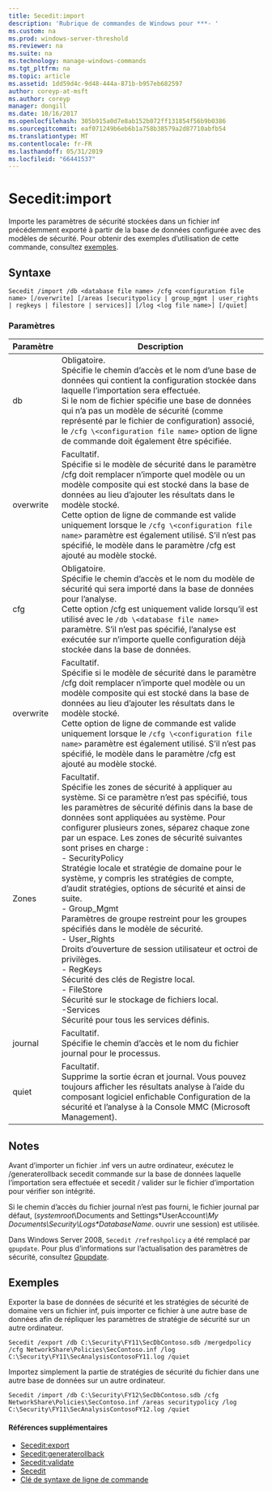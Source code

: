 ```yaml
---
title: Secedit:import
description: 'Rubrique de commandes de Windows pour ***- '
ms.custom: na
ms.prod: windows-server-threshold
ms.reviewer: na
ms.suite: na
ms.technology: manage-windows-commands
ms.tgt_pltfrm: na
ms.topic: article
ms.assetid: 1dd59d4c-9d48-444a-871b-b957eb682597
author: coreyp-at-msft
ms.author: coreyp
manager: dongill
ms.date: 10/16/2017
ms.openlocfilehash: 305b915a0d7e8ab152b072ff131854f56b9b0386
ms.sourcegitcommit: eaf071249b6eb6b1a758b38579a2d87710abfb54
ms.translationtype: MT
ms.contentlocale: fr-FR
ms.lasthandoff: 05/31/2019
ms.locfileid: "66441537"
---
```

# <a name="seceditimport"></a>Secedit:import



Importe les paramètres de sécurité stockées dans un fichier inf précédemment exporté à partir de la base de données configurée avec des modèles de sécurité. Pour obtenir des exemples d’utilisation de cette commande, consultez [exemples](#BKMK_Examples).

## <a name="syntax"></a>Syntaxe

```
Secedit /import /db <database file name> /cfg <configuration file name> [/overwrite] [/areas [securitypolicy | group_mgmt | user_rights | regkeys | filestore | services]] [/log <log file name>] [/quiet]
```

### <a name="parameters"></a>Paramètres

|Paramètre|Description|
|---------|-----------|
|db|Obligatoire.</br>Spécifie le chemin d’accès et le nom d’une base de données qui contient la configuration stockée dans laquelle l’importation sera effectuée.</br>Si le nom de fichier spécifie une base de données qui n’a pas un modèle de sécurité (comme représenté par le fichier de configuration) associé, le `/cfg \<configuration file name>` option de ligne de commande doit également être spécifiée.|
|overwrite|Facultatif.</br>Spécifie si le modèle de sécurité dans le paramètre /cfg doit remplacer n’importe quel modèle ou un modèle composite qui est stocké dans la base de données au lieu d’ajouter les résultats dans le modèle stocké.</br>Cette option de ligne de commande est valide uniquement lorsque le `/cfg \<configuration file name>` paramètre est également utilisé. S’il n’est pas spécifié, le modèle dans le paramètre /cfg est ajouté au modèle stocké.|
|cfg|Obligatoire.</br>Spécifie le chemin d’accès et le nom du modèle de sécurité qui sera importé dans la base de données pour l’analyse.</br>Cette option /cfg est uniquement valide lorsqu’il est utilisé avec le `/db \<database file name>` paramètre. S’il n’est pas spécifié, l’analyse est exécutée sur n’importe quelle configuration déjà stockée dans la base de données.|
|overwrite|Facultatif.</br>Spécifie si le modèle de sécurité dans le paramètre /cfg doit remplacer n’importe quel modèle ou un modèle composite qui est stocké dans la base de données au lieu d’ajouter les résultats dans le modèle stocké.</br>Cette option de ligne de commande est valide uniquement lorsque le `/cfg \<configuration file name>` paramètre est également utilisé. S’il n’est pas spécifié, le modèle dans le paramètre /cfg est ajouté au modèle stocké.|
|Zones|Facultatif.</br>Spécifie les zones de sécurité à appliquer au système. Si ce paramètre n’est pas spécifié, tous les paramètres de sécurité définis dans la base de données sont appliquées au système. Pour configurer plusieurs zones, séparez chaque zone par un espace. Les zones de sécurité suivantes sont prises en charge :</br>-   SecurityPolicy</br>    Stratégie locale et stratégie de domaine pour le système, y compris les stratégies de compte, d’audit stratégies, options de sécurité et ainsi de suite.</br>-   Group_Mgmt</br>    Paramètres de groupe restreint pour les groupes spécifiés dans le modèle de sécurité.</br>-   User_Rights</br>    Droits d’ouverture de session utilisateur et octroi de privilèges.</br>-   RegKeys</br>    Sécurité des clés de Registre local.</br>-   FileStore</br>    Sécurité sur le stockage de fichiers local.</br>-Services</br>    Sécurité pour tous les services définis.|
|journal|Facultatif.</br>Spécifie le chemin d’accès et le nom du fichier journal pour le processus.|
|quiet|Facultatif.</br>Supprime la sortie écran et journal. Vous pouvez toujours afficher les résultats analyse à l’aide du composant logiciel enfichable Configuration de la sécurité et l’analyse à la Console MMC (Microsoft Management).|

## <a name="remarks"></a>Notes

Avant d’importer un fichier .inf vers un autre ordinateur, exécutez le /generaterollback secedit commande sur la base de données laquelle l’importation sera effectuée et secedit / valider sur le fichier d’importation pour vérifier son intégrité.

Si le chemin d’accès du fichier journal n’est pas fourni, le fichier journal par défaut, (*systemroot*\Documents and Settings\*UserAccount<em>\My Documents\Security\Logs\*DatabaseName</em>. ouvrir une session) est utilisée.

Dans Windows Server 2008, `Secedit /refreshpolicy` a été remplacé par `gpupdate`. Pour plus d’informations sur l’actualisation des paramètres de sécurité, consultez [Gpupdate](gpupdate.md).

## <a name="BKMK_Examples"></a>Exemples

Exporter la base de données de sécurité et les stratégies de sécurité de domaine vers un fichier inf, puis importer ce fichier à une autre base de données afin de répliquer les paramètres de stratégie de sécurité sur un autre ordinateur.
```
Secedit /export /db C:\Security\FY11\SecDbContoso.sdb /mergedpolicy /cfg NetworkShare\Policies\SecContoso.inf /log C:\Security\FY11\SecAnalysisContosoFY11.log /quiet
```
Importez simplement la partie de stratégies de sécurité du fichier dans une autre base de données sur un autre ordinateur.
```
Secedit /import /db C:\Security\FY12\SecDbContoso.sdb /cfg NetworkShare\Policies\SecContoso.inf /areas securitypolicy /log C:\Security\FY11\SecAnalysisContosoFY12.log /quiet
```

#### <a name="additional-references"></a>Références supplémentaires

-   [Secedit:export](secedit-export.md)
-   [Secedit:generaterollback](secedit-generaterollback.md)
-   [Secedit:validate](secedit-validate.md)
-   [Secedit](secedit.md)
-   [Clé de syntaxe de ligne de commande](command-line-syntax-key.md)